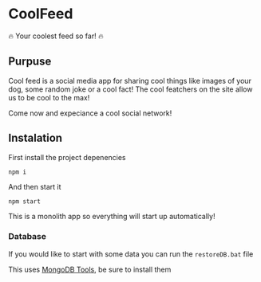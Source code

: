 # CoolFeed
🔥 Your coolest feed so far! 🔥

## Purpuse 
Cool feed is a social media app for sharing cool things like images of your dog, some random joke or a cool fact!
The cool featchers on the site allow us to be cool to the max!

Come now and expeciance a cool social network!

## Instalation
First install the project depenencies
```
npm i
```

And then start it
```
npm start
```

This is a monolith app so everything will start up automatically!


### Database
If you would like to start with some data you can run the `restoreDB.bat` file

This uses [MongoDB Tools](https://www.mongodb.com/docs/database-tools/), be sure to install them
